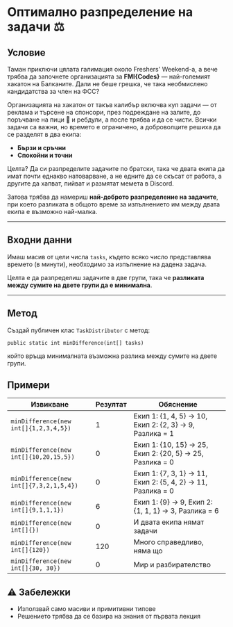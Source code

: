 # Оптимално разпределение на задачи ⚖️

## Условие
Таман приключи цялата галимация около Freshers' Weekend-а, а вече трябва да започнете организацията за **FMI{Codes}** — най-големият хакатон на Балканите. Дали не беше грешка, че така необмислено кандидатства за член на ФСС?

Организацията на хакатон от такъв калибър включва куп задачи — от реклама и търсене на спонсори, през подреждане на залите, до поръчване на пици 🍕 и ребдули, а после трябва и да се чисти. Всички задачи са важни, но времето е ограничено, а доброволците решиха да се разделят в два екипа:

- **Бързи и сръчни**
- **Спокойни и точни**

Целта? Да си разпределите задачите по братски, така че двата екипа да имат почти еднакво натоварване, а не едните да се скъсат от работа, а другите да хапват, пийват и размятат мемета в Discord.

Затова трябва да намериш **най-доброто разпределение на задачите**, при което разликата в общото време за изпълнението им между двата екипа е възможно най-малка.

---

## Входни данни
Имаш масив от цели числа `tasks`, където всяко число представлява времето (в минути), необходимо за изпълнение на дадена задача.

Целта е да разпределиш задачите в две групи, така че **разликата между сумите на двете групи да е минимална**.

---

## Метод

Създай публичен клас `TaskDistributor` с метод:

```
public static int minDifference(int[] tasks)
```

който връща минималната възможна разлика между сумите на двете групи.

## Примери
| Извикване |	Резултат | Обяснение |
|----------|----------|----------|
| ```minDifference(new int[]{1,2,3,4,5})``` | 1 | Екип 1: {1, 4, 5} → 10, Екип 2: {2, 3} → 9, Разлика = 1 |
| ```minDifference(new int[]{10,20,15,5})``` | 0 | Екип 1: {10, 15} → 25, Екип 2: {20, 5} → 25, Разлика = 0 |
| ```minDifference(new int[]{7,3,2,1,5,4})``` |	0	| Екип 1: {7, 3, 1} → 11, Екип 2: {5, 4, 2} → 11, Разлика = 0 |
| ```minDifference(new int[]{9,1,1,1})``` |	6 |	Екип 1: {9} → 9, Екип 2: {1, 1, 1} → 3, Разлика = 6 |
| ```minDifference(new int[]{})``` | 0 | И двата екипа нямат задачи |
| ```minDifference(new int[]{120})``` |	120 | Много справедливо, няма що |
| ```minDifference(new int[]{30, 30})``` | 0 | Мир и разбирателство |

## ⚠️ Забележки
* Използвай само масиви и примитивни типове
* Решението трябва да се базира на знания от първата лекция
